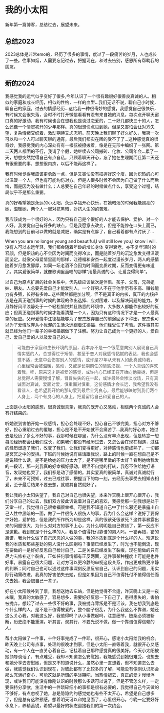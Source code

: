 # 我的小太阳


新年第一篇博客，总结过去，展望未来。
## 总结2023
2023总体是非常emo的，经历了很多的事情，度过了一段痛苦的岁月，人也成长了一些。往事如烟，人需要忘记过去，把握现在，和过去告别，感恩所有帮助我的朋友。

## 新的2024

我感觉我的运气似乎变好了很多,今年认识了一个很有趣很好很善良真诚的人。相似的家庭和成长经历，相似的性格，一样的血型...我们无话不说，聊自己小时候，聊自己的家庭，过去的情感经历...这给我一种很奇妙的感觉，我感觉自己很快乐，有时候又会很失落，会时不时打开微信看看有没有来自她的消息，每次点开聊天窗口真的好激动，我有时候也会在想我也是谈过恋爱的，二十好几都快三十的人，怎么还像一个情窦初开的少年那样。真的很想快点见到她，但是又害怕会让对方失望，复杂情绪交织着，激动期待又忐忑吧。前天晚上我们聊了好久好久，我第一次可以和一个人可以聊天聊的通宵，最后我们都实在困的受不了了...这种感觉真的很奇妙，我感觉我的内心深处有有一根弦被撩拨着，像是在无形中编织了一张网。第二天两人都困的不行，我请了个假，她继续去公司搬砖、化妆、公司年会...累了一天，想想突然觉得自己有点自私，只顾着聊天开心，忘了她在生理期而且第二天还有很重要的事，想想很内疚，以后不能再这样了。

我有时候觉得我应该更勇敢一点，但是又害怕没有把握好这个度，因为炽热的心可以温暖一个人，但也有可能灼伤对方。但是人很多时候不会因为自己做了什么而后悔，而是因为没有做什么；人总要在自己年轻的时候做点什么，享受这个过程，结局似乎不是那么重要。

真的好希望她是永远的小太阳，永远幸福开心快乐，在她暗淡的时候我能照亮的她，温暖她，两个人一起对抗黑暗，对抗人生的的苦难。

我应该成为一个很好的人，因为只有自己是个很好的人才能去保护、爱护、对一个人好。我发觉自己有好多的缺点，但是我愿意去改变，但是不能停在口头上而已，我能想到的目前可以做的就是减肥，确实是有点胖了，自己看着都有点讨厌了...

When you are no longer young and beautiful,I will still love you,I know i will.没有人可以永远年轻，我们都会随着年龄的增长身体
变得衰老，亦不复年轻时的容颜，但是炽热的心不会因为时间而变得冷淡，而是随着岁月的沉淀愈发变得温暖而坚定。就像父母爱情里面的那样，江德福和安杰一起度过漫长岁月，两人的感情随着岁月愈发醇厚，如同一坛老酒不会因为时间而变质过期，反而变得更有味道了。其实爱很简单，就像歌词里面唱的那样“用最真诚的心，让爱变得简单”。

以自己为原点扩展的社会关系中，优先级应该依次是伴侣、孩子、父母，兄弟姐妹、朋友。人总要先爱自己才能爱别人，一个好男人不在于他学历有多高、赚钱能力有多强，长得有多帅...这些固然都是加分项，但不是真正的内核，真正的内核应该是在真正碰到事的时候的体现的作出选择、应对困难、以及解决问题的能力。岁月静好风平浪静处于一个轻松愉悦并且熟悉的环境中，大多数人都能作出较好的反应；但真正碰到事的时候才能看清楚一个人，因为只有这种情况下才是一个人最真挚的反应。父母爱情中江德福能够为了安杰放弃自己的前途回乡下种田，安杰也可以为了爱情放弃从小优渥的生活永远跟着江德福，他们经受住了考验。这件事其实就已经为他们一辈子的幸福婚姻做下了注解。努力让自己成为一个更好的人，爱自己、爱自己爱的人以及爱自己的人。

> 可能由于家庭和生长环境的原因，我本身不是一个很愿意向别人展现自己真情实感的人，总觉得过于矫情，甚至于恋人对我感情黏腻的表达，我也会感觉不适，无意中会伤害别人的感情，或许是27年从未有人如此真诚待我，心里经常会被温暖，感动，又或是长期前任的情感漠视，一个人真诚的喜欢着我，哇，原来这才是被爱的感觉，或许内心已经正在开始向他靠拢，但是总觉得人需要慢慢了解，冒冒失失的在一起，或许最终会惨淡收场，只有真诚面对真诚，爱面对爱，慎重面对慎重，这份感情才会长远，我希望我没有看错人，也希望我开始的那句爱到最后全凭良心，最后能够映射到我们两个人身上，两个有良心的人身上。把爱留给自己和爱自己的人。

上面是小太阳的感想，很真诚很真挚，我真的既开心又感动，相信两个真诚的人会有好结果的。

听她说到害怕开始一段感情，担心会处理不好，担心自己不够完美，担心对方不够好，担心重蹈过去的覆辙，担心是不是不开始就不会痛苦了...我真的好心疼，她过去是经历了多么不好的事，我那时候在哪里，为什么没有早点出现，但是转念一想每段经历都会让我们成长，如果我们都没有经历过去，又怎么会在现在相遇，过往的经历塑造了我们，改变了我们，让我们变得更好，对待感情也更成熟了，一切都是冥冥之中的安排。下班的时候她说有些话跟我说，路上的时候一直在想自己是不是说错什么话，是不是给她的压力太大了，是不是哪里做的不太好？看到她给我发的一段话，那一刻我真的好幸福好感动，眼泪不自觉的打转，我忍不住给她打语音，发现她也哭了，我们都是动了感情的。其实爱真的很简单，真诚对真诚就行了，未来不可预知，过去已成往事，把握当下的每一刻，去经历去享受去相知去相爱，至于最后结果不要去想，就顺其自然就好了。

我让我的小太阳失望了，我自己对自己也很失望，本来昨天晚上很开心很开心，我们分享自己的过去，我们双方彼此诉说着对自己的喜欢，我感觉那一刻我想是处于天堂一样，我觉得自己很幸福很幸福。可是我不知道自己中了什么邪还是暴露出自己人性中黑暗的一面，做了一件很伤人很伤人的事，我为什么会这样？说好了要保护好她，爱护她，但是我的所作所为却是这样，真的很该死很该死？这件事暴露出来的问题很大，为什么对对方的事不上心，为什么明明是自己做错了，第一反应不是道歉。我到底是个什么样的人，我是个值得托付靠谱的男人吗，一错再错，错的离谱，我为什么做了自己厌恶的人做的事，我的本质到底是个什么样的人，难道说我的本质和那些差劲的男人没什么区别吗？事情已经发生了，时光也不能倒流，现在要做的一是好好反思自己检讨自己，二是关系已经发生了裂痕，现在能做的只有尽力去修补这个裂痕，正如任何事情都有正反两面，这件事某种程度上可能是也件好事，暴露自己很大问题，让对方可以更冷静的审视这段关系，作出更成熟更冷静的判断；同时自己也可以通过这件事深刻反思反省自己，认识到自己的问题，用实际行动需改进，我真的好害怕失去她，但是如果因为自己不值得托付不值得信任而失去她，我会恨自己一辈子。

好在小太阳候补到了票，我想送她去车站，但是她觉得不合适，昨天晚上又是一夜未眠，我真的太敏感了，容易想多，需要好好反思一下自己了，患得患失的，害怕被抛弃。想起了过去一些很不好的事，我被抛弃背叛是不是活该。我在想我到底是个什么样的人，是不是不值得被爱的，整个脑子很乱，为什么我这么不靠谱，她还这么关心我，对我这么好，我值得吗？从小事做起吗，注意细节，链条必须被斩断，历史绝不能重演，听其言，观其行，不要光说不做，做一个靠谱值得信赖的人。

帮小太阳做了一件事，十件好事完成了一件耶，很开心，感谢小太阳给我的机会。昨天晚上公司有点事，处理的很晚才到家，但是小太阳一直等着我，就很开心又感动，有一个人在一直关心着自己，记挂着自己那种感觉真的很美好。今天小太阳被她领导谈话了，有点难受，我却不知道怎么安慰她，我能感受到她很难受，也想去和她分享去安慰她，但是又不知道说什么，虽然心里一直想着，但不知道怎么去做，我感觉我们认识到现在，对彼此都有了比较多的了解，可能没有像刚认识那会那么充满好奇心，可能这就是所谓的平淡期吧，当热情褪去，真正的爱才慢慢浮现，或许我们可能没有像刚认识的时候那么多话可以说了，但是不管怎么样，一定要保持分享欲，生活中的一件琐碎细小的事都是很有必要的，我觉得自己今天做的不够好，有点忽视了她，总是隐隐约约感觉她也有些不太开心，希望是自己想多了，但是总有这种预感。想着明天可以和她见面了，心里很开心，今晚一定要好好休息下，养精蓄锐，希望以最好的状态迎接我们的第一次约会。
